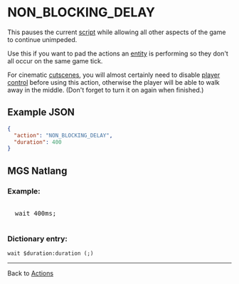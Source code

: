 # NON_BLOCKING_DELAY

This pauses the current [script](scripts) while allowing all other aspects of the game to continue unimpeded.

Use this if you want to pad the actions an [entity](entities) is performing so they don't all occur on the same game tick.

For cinematic [cutscenes](techniques/cutscenes), you will almost certainly need to disable [player control](actions/SET_PLAYER_CONTROL) before using this action, otherwise the player will be able to walk away in the middle. (Don't forget to turn it on again when finished.)

## Example JSON

```json
{
  "action": "NON_BLOCKING_DELAY",
  "duration": 400
}
```

## MGS Natlang

### Example:

<pre class="HyperMD-codeblock mgs">

  <span class="verb">wait</span> <span class="number">400ms</span><span class="terminator">;</span>

</pre>

### Dictionary entry:

```
wait $duration:duration (;)
```

---

Back to [Actions](actions)
